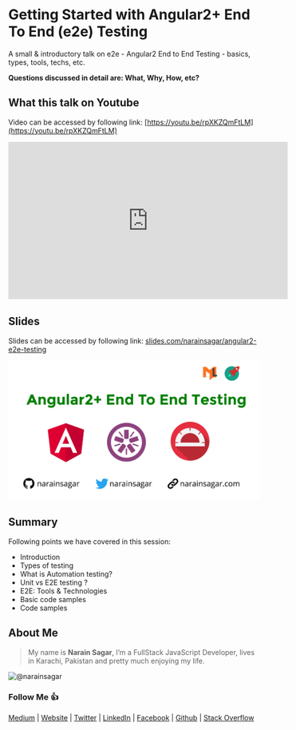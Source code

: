 # Getting Started with Angular2+ End To End (e2e) Testing

A small & introductory talk on e2e - Angular2 End to End Testing - basics, types, tools, techs, etc.

**Questions discussed in detail are: What, Why, How, etc?**

## What this talk on Youtube

Video can be accessed by following link: [https://youtu.be/rpXKZQmFtLM](https://youtu.be/rpXKZQmFtLM)

<iframe width="560" height="315" src="https://www.youtube.com/embed/rpXKZQmFtLM" frameborder="0" allowfullscreen></iframe>

## Slides

Slides can be accessed by following link: 
[slides.com/narainsagar/angular2-e2e-testing](http://slides.com/narainsagar/angular2-e2e-testing)

![welcome](screen.png)

## Summary

Following points we have covered in this session:

* Introduction
* Types of testing
* What is Automation testing?
* Unit vs E2E testing ?
* E2E: Tools & Technologies
* Basic code samples
* Code samples

## About Me

> My name is **Narain Sagar**, I’m a FullStack JavaScript Developer, lives in  Karachi, Pakistan and pretty much enjoying my life.

![@narainsagar](https://avatars0.githubusercontent.com/narainsagar?&s=128)

### Follow Me 👍

[Medium](http://blog.narainsagar.com/) | 
[Website](http://narainsagar.com/) | 
[Twitter](https://twitter.com/narainsagar) | 
[LinkedIn](https://www.linkedin.com/pk/narainsagar) | 
[Facebook](https://facebook.com/NarainSagarPage) | 
[Github](https://github.com/narainsagar) | 
[Stack Overflow](www.stackoverflow.com/users/5228251/narainsagar)